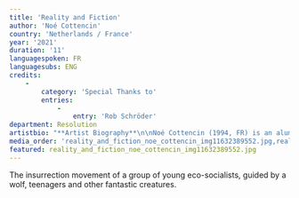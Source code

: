 ```yaml
---
title: 'Reality and Fiction'
author: 'Noé Cottencin'
country: 'Netherlands / France'
year: '2021'
duration: '11'
languagespoken: FR
languagesubs: ENG
credits:
    -
        category: 'Special Thanks to'
        entries:
            -
                entry: 'Rob Schröder'
department: Resolution
artistbio: "**Artist Biography**\n\nNoé Cottencin (1994, FR) is an alumni of Resolution, MA of Moving Image of the Sandberg Institute dedicated to radical imagination and collective joy. His work is guided by anarchist and surrealist values. He lives and works everywhere."
media_order: 'reality_and_fiction_noe_cottencin_img11632389552.jpg,reality_and_fiction_noe_cottencin_img31632389617.jpg,reality_and_fiction_noe_cottencin_img4.jpg,reality_and_fiction_noe_cottencin_img6.jpg,reality_and_fiction_noe_cottencin_img5.jpg,reality_and_fiction_noe_cottencin_img21632389559.jpg'
featured: reality_and_fiction_noe_cottencin_img11632389552.jpg
---
```


The insurrection movement of a group of young eco-socialists, guided by a wolf, teenagers and other fantastic creatures.